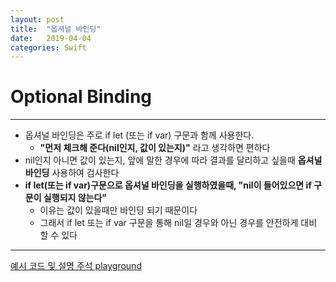 ```yaml
---
layout: post
title:  "옵셔널 바인딩"
date:   2019-04-04
categories: Swift
---
```


# Optional Binding

---
  
- 옵셔널 바인딩은 주로 if let (또는 if var) 구문과 함께 사용한다.  
    - **"먼저 체크해 준다(nil인지, 값이 있는지)"** 라고 생각하면 편하다
- nil인지 아니면 값이 있는지, 앞에 말한 경우에 따라 결과를 달리하고 싶을때 **옵셔널 바인딩** 사용하여 검사한다
- **if let(또는 if var)구문으로 옵셔널 바인딩을 실행하였을때, "nil이 들어있으면 if 구문이 실행되지 않는다"**
    - 이유는 값이 있을때만 바인딩 되기 때문이다
    - 그래서 if let 또는 if var 구문을 통해 nil일 경우와 아닌 경우를 안전하게 대비 할 수 있다

---

[예시 코드 및 설명 주석 playground](https://github.com/VincentGeranium/Swift-Study/tree/master/OptionalBindingExample.playground)
